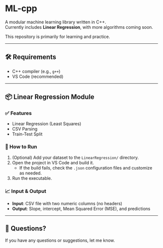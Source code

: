 # ML-cpp

A modular machine learning library written in C++.  
Currently includes **Linear Regression**, with more algorithms coming soon.

This repository is primarily for learning and practice.

---

## 🛠 Requirements

- C++ compiler (e.g., `g++`)
- VS Code (recommended)

---

## 📦 Linear Regression Module

### ✅ Features

- Linear Regression (Least Squares)
- CSV Parsing
- Train-Test Split

### 🚀 How to Run

1. (Optional) Add your dataset to the `LinearRegression/` directory.
2. Open the project in VS Code and build it.
   - If the build fails, check the `.json` configuration files and customize as needed.
3. Run the executable.

### 📈 Input & Output

- **Input**: CSV file with two numeric columns (no headers)
- **Output**: Slope, intercept, Mean Squared Error (MSE), and predictions

---

## 💬 Questions?

If you have any questions or suggestions, let me know.